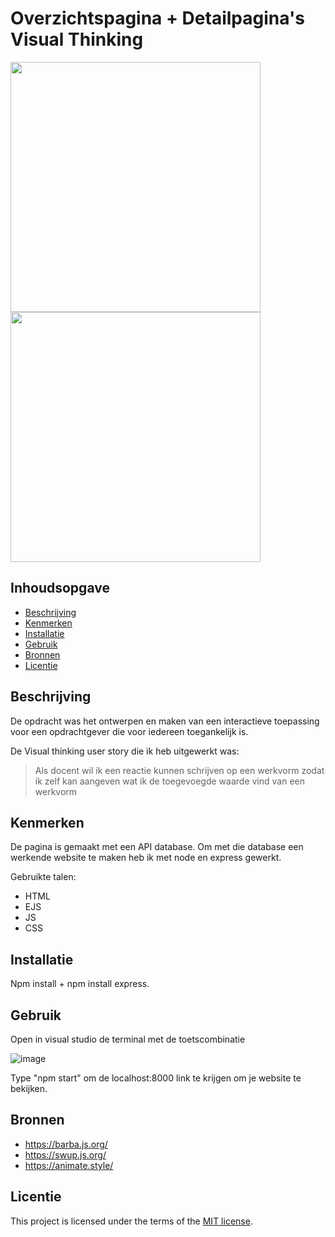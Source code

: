 # Overzichtspagina + Detailpagina's Visual Thinking
<img src= "https://user-images.githubusercontent.com/61830362/230781421-d30652ee-4e9b-4a29-a982-05101bf902b5.png" width=400px>
<img src= "https://user-images.githubusercontent.com/61830362/230781432-3a8a6cc0-9c14-4250-a348-3be1b1e2a852.png" width=400px>


## Inhoudsopgave

  * [Beschrijving](#beschrijving)
  * [Kenmerken](#kenmerken)
  * [Installatie](#installatie)
  * [Gebruik](#gebruik)
  * [Bronnen](#bronnen)
  * [Licentie](#licentie)

## Beschrijving

De opdracht was het ontwerpen en maken van een interactieve toepassing voor een opdrachtgever die voor iedereen toegankelijk is.

De Visual thinking user story die ik heb uitgewerkt was: 

> Als docent wil ik een reactie kunnen schrijven op een werkvorm zodat ik zelf kan aangeven wat ik de toegevoegde waarde vind van een werkvorm

## Kenmerken
<!-- Bij Kenmerken staat welke technieken zijn gebruikt en hoe. Wat is de HTML structuur? Wat zijn de belangrijkste dingen in CSS? Wat is er met Javascript gedaan en hoe? Misschien heb je een framwork of library gebruikt? -->
De pagina is gemaakt met een API database. Om met die database een werkende website te maken heb ik met node en express gewerkt.

Gebruikte talen: 
- HTML
- EJS
- JS
- CSS

## Installatie
Npm install + npm install express.

## Gebruik
Open in visual studio de terminal met de toetscombinatie

![image](https://user-images.githubusercontent.com/61830362/225873302-20945f18-88e9-4598-a579-a88c37732492.png)

Type "npm start" om de localhost:8000 link te krijgen om je website te bekijken.

## Bronnen
* https://barba.js.org/
* https://swup.js.org/
* https://animate.style/

## Licentie

This project is licensed under the terms of the [MIT license](./LICENSE).

